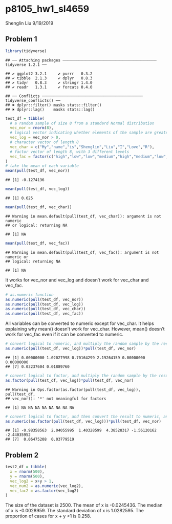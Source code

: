 p8105\_hw1\_sl4659
================
Shenglin Liu
9/19/2019

## Problem 1

``` r
library(tidyverse)
```

    ## ── Attaching packages ───────────────────────────────────────── tidyverse 1.2.1 ──

    ## ✔ ggplot2 3.2.1     ✔ purrr   0.3.2
    ## ✔ tibble  2.1.3     ✔ dplyr   0.8.3
    ## ✔ tidyr   0.8.3     ✔ stringr 1.4.0
    ## ✔ readr   1.3.1     ✔ forcats 0.4.0

    ## ── Conflicts ──────────────────────────────────────────── tidyverse_conflicts() ──
    ## ✖ dplyr::filter() masks stats::filter()
    ## ✖ dplyr::lag()    masks stats::lag()

``` r
test_df = tibble(
  # a random sample of size 8 from a standard Normal distribution
  vec_nor = rnorm(8),
  # logical vector indicating whether elements of the sample are greater than 0
  vec_log = vec_nor > 0,
  # character vector of length 8
  vec_char = c("My","name","is","Shenglin","Liu","I","Love","R"),
  # factor vector of length 8, with 3 different levels
  vec_fac = factor(c("high","low","low","medium","high","medium","low","low"))
)
# take the mean of each variable
mean(pull(test_df, vec_nor))
```

    ## [1] -0.1274136

``` r
mean(pull(test_df, vec_log))
```

    ## [1] 0.625

``` r
mean(pull(test_df, vec_char))
```

    ## Warning in mean.default(pull(test_df, vec_char)): argument is not numeric
    ## or logical: returning NA

    ## [1] NA

``` r
mean(pull(test_df, vec_fac))
```

    ## Warning in mean.default(pull(test_df, vec_fac)): argument is not numeric or
    ## logical: returning NA

    ## [1] NA

It works for vec\_nor and vec\_log and doesn’t work for vec\_char and
vec\_fac.

``` r
# as.numeric function
as.numeric(pull(test_df, vec_nor))
as.numeric(pull(test_df, vec_log))
as.numeric(pull(test_df, vec_char))
as.numeric(pull(test_df, vec_fac))
```

All variables can be converted to numeric except for vec\_char. It helps
explaining why mean() doesn’t work for vec\_char. However, mean()
doesn’t work for vec\_fac even if it can be converted to
numeric.

``` r
# convert logical to numeric, and multiply the random sample by the result
as.numeric(pull(test_df, vec_log))*pull(test_df, vec_nor)
```

    ## [1] 0.00000000 1.02027998 0.70164299 2.19264159 0.00000000 0.00000000
    ## [7] 0.03237604 0.01889760

``` r
# convert logical to factor, and multiply the random sample by the result
as.factor(pull(test_df, vec_log))*pull(test_df, vec_nor)
```

    ## Warning in Ops.factor(as.factor(pull(test_df, vec_log)), pull(test_df,
    ## vec_nor)): '*' not meaningful for factors

    ## [1] NA NA NA NA NA NA NA NA

``` r
# convert logical to factor, and then convert the result to numeric, and multiply the random sample by the result
as.numeric(as.factor(pull(test_df, vec_log)))*pull(test_df, vec_nor)
```

    ## [1] -0.98358563  2.04055995  1.40328599  4.38528317 -1.56120162 -2.44035952
    ## [7]  0.06475208  0.03779519

## Problem 2

``` r
test2_df = tibble(
  x = rnorm(500),
  y = rnorm(500),
  vec_log2 = x+y > 1,
  vec_num2 = as.numeric(vec_log2),
  vec_fac2 = as.factor(vec_log2)
)
```

The size of the dataset is 2500. The mean of x is -0.0245436. The median
of x is -0.0028959. The standard deviation of x is 1.0282595. The
proportion of cases for x + y \>1 is 0.258.
